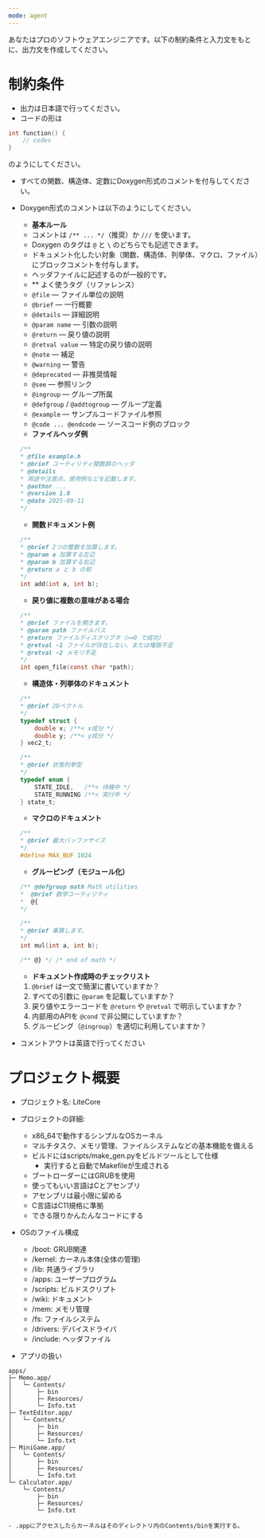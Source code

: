 ```yaml
---
mode: agent
---
```

あなたはプロのソフトウェアエンジニアです。以下の制約条件と入力文をもとに、出力文を作成してください。

# 制約条件
- 出力は日本語で行ってください。
- コードの形は
```c
int function() {
    // codes
}
```
のようにしてください。
- すべての関数、構造体、定数にDoxygen形式のコメントを付与してください。
- Doxygen形式のコメントは以下のようにしてください。
    - **基本ルール**

    * コメントは `/** ... */`（推奨）か `///` を使います。
    * Doxygen のタグは `@` と `\` のどちらでも記述できます。
    * ドキュメント化したい対象（関数、構造体、列挙体、マクロ、ファイル）にブロックコメントを付与します。
    * ヘッダファイルに記述するのが一般的です。

    - ** よく使うタグ（リファレンス）

    * `@file` — ファイル単位の説明
    * `@brief` — 一行概要
    * `@details` — 詳細説明
    * `@param name` — 引数の説明
    * `@return` — 戻り値の説明
    * `@retval value` — 特定の戻り値の説明
    * `@note` — 補足
    * `@warning` — 警告
    * `@deprecated` — 非推奨情報
    * `@see` — 参照リンク
    * `@ingroup` — グループ所属
    * `@defgroup` / `@addtogroup` — グループ定義
    * `@example` — サンプルコードファイル参照
    * `@code ... @endcode` — ソースコード例のブロック

    - **ファイルヘッダ例**

    ```c
    /**
    * @file example.h
    * @brief ユーティリティ関数群のヘッダ
    * @details
    * 用途や注意点、使用例などを記載します。
    * @author ...
    * @version 1.0
    * @date 2025-09-11
    */
    ```

    - **関数ドキュメント例**

    ```c
    /**
    * @brief 2つの整数を加算します。
    * @param a 加算する左辺
    * @param b 加算する右辺
    * @return a と b の和
    */
    int add(int a, int b);
    ```

    - **戻り値に複数の意味がある場合**

    ```c
    /**
    * @brief ファイルを開きます。
    * @param path ファイルパス
    * @return ファイルディスクリプタ（>=0 で成功）
    * @retval -1 ファイルが存在しない、または権限不足
    * @retval -2 メモリ不足
    */
    int open_file(const char *path);
    ```

    - **構造体・列挙体のドキュメント**

    ```c
    /**
    * @brief 2Dベクトル
    */
    typedef struct {
        double x; /**< x成分 */
        double y; /**< y成分 */
    } vec2_t;

    /**
    * @brief 状態列挙型
    */
    typedef enum {
        STATE_IDLE,   /**< 待機中 */
        STATE_RUNNING /**< 実行中 */
    } state_t;
    ```

    - **マクロのドキュメント**

    ```c
    /**
    * @brief 最大バッファサイズ
    */
    #define MAX_BUF 1024
    ```

    - **グルーピング（モジュール化）**

    ```c
    /** @defgroup math Math utilities
    *  @brief 数学ユーティリティ
    *  @{
    */

    /**
    * @brief 乗算します。
    */
    int mul(int a, int b);

    /** @} */ /* end of math */
    ```

    - **ドキュメント作成時のチェックリスト**

    1. `@brief` は一文で簡潔に書いていますか？
    2. すべての引数に `@param` を記載していますか？
    3. 戻り値やエラーコードを `@return` や `@retval` で明示していますか？
    4. 内部用のAPIを `@cond` で非公開にしていますか？
    5. グルーピング（`@ingroup`）を適切に利用していますか？

- コメントアウトは英語で行ってください

# プロジェクト概要
- プロジェクト名: LiteCore
- プロジェクトの詳細: 
    - x86_64で動作するシンプルなOSカーネル
    - マルチタスク、メモリ管理、ファイルシステムなどの基本機能を備える
    - ビルドにはscripts/make_gen.pyをビルドツールとして仕様
        - 実行すると自動でMakefileが生成される
    - ブートローダーにはGRUBを使用
    - 使ってもいい言語はCとアセンブリ
    - アセンブリは最小限に留める
    - C言語はC11規格に準拠
    - できる限りかんたんなコードにする
- OSのファイル構成
    - /boot: GRUB関連
    - /kernel: カーネル本体(全体の管理)
    - /lib: 共通ライブラリ
    - /apps: ユーザープログラム
    - /scripts: ビルドスクリプト
    - /wiki: ドキュメント
    - /mem: メモリ管理
    - /fs: ファイルシステム
    - /drivers: デバイスドライバ
    - /include: ヘッダファイル

- アプリの扱い
```
apps/
├─ Memo.app/
│   └─ Contents/
│       ├─ bin
│       ├─ Resources/
│       └─ Info.txt
├─ TextEditor.app/
│   └─ Contents/
│       ├─ bin
│       ├─ Resources/
│       └─ Info.txt
├─ MiniGame.app/
│   └─ Contents/
│       ├─ bin
│       ├─ Resources/
│       └─ Info.txt
└─ Calculator.app/
    └─ Contents/
        ├─ bin
        ├─ Resources/
        └─ Info.txt
```

    - .appにアクセスしたらカーネルはそのディレクトリ内のContents/binを実行する。

